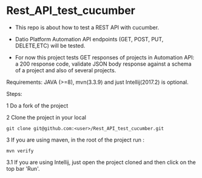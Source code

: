 # Rest_API_test_cucumber
- This repo is about how to test a  REST API with cucumber.
- Datio Platform Automation API endpoints (GET, POST, PUT, DELETE,ETC) will be tested.

- For now this project tests GET responses of projects in Automation API:
 a 200 response code, validate JSON body response against a schema of a project and also of several projects.

Requirements: JAVA (>=8), mvn(3.3.9) and just  Intellij(2017.2) is optional.

 Steps:

 1 Do a fork of the project

 2 Clone the project in your local

 ```
 git clone git@github.com:<user>/Rest_API_test_cucumber.git

 ```

 3 If you are using maven, in the root of the project run :

```
mvn verify

```
  3.1 If you are using Intellij, just open the project cloned and then click on the top bar 'Run'.
